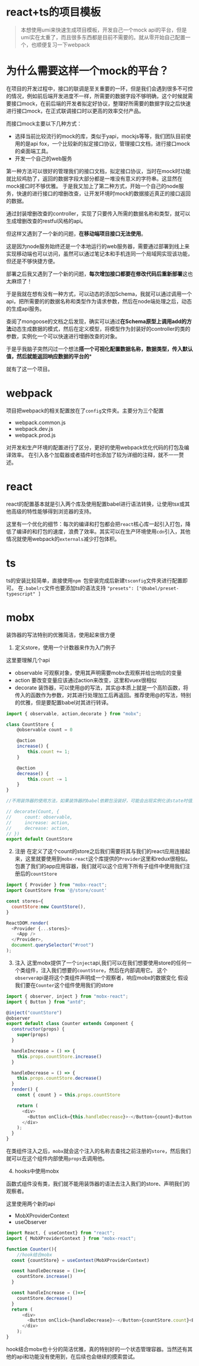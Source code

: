 <!--
 * @Date: 2020-08-20 09:50:07
 * @LastEditors: kjs
 * @LastEditTime: 2020-08-20 10:09:18
 * @FilePath: \react-ts-template\README.md
-->
# react+ts的项目模板
> 本想使用umi来快速生成项目模板，开发自己一个mock api的平台，但是umi实在太重了，而且很多东西都是目前不需要的。就从零开始自己配置一个，也顺便复习一下webpack

# 为什么需要这样一个mock的平台？

在项目的开发过程中，接口的联调是至关重要的一环，但是我们会遇到很多不可控的情况，例如前后端开发进度不一样，所需要的数据字段不够明确，这个时候就需要接口mock，在前后端的开发者拟定好协议，整理好所需要的数据字段之后快速进行接口mock，在正式联调接口时以更高的效率交付产品。

而接口mock主要以下几种方式：
- 选择当前比较流行的mock的库，类似于yapi，mockjs等等，我们团队目前使用的是api fox，一个比较新的拟定接口协议，管理接口文档，进行接口mock的桌面端工具。
- 开发一个自己的web服务

第一种方法可以很好的管理我们的接口文档，拟定接口协议，当时在mock时功能就比较鸡肋了，返回的数据字段大部分都是一堆没有意义的字符串。这显然在mock接口时不够优雅。
于是我又加上了第二种方式，开始一个自己的node服务，快速的进行接口的增删改查，让开发环境时mock的数据接近真正的接口返回的数据。

通过封装增删改查的controller，实现了只要传入所需的数据名称和类型，就可以生成增删改查的restful风格的api。

但这样又遇到了一个新的问题，**在移动端项目接口无法使用**。

这是因为node服务始终还是一个本地运行的web服务器，需要通过部署到线上来实现移动端也可以访问，虽然可以通过笔记本和手机连同一个局域网实现该功能，但还是不够快捷方便。

部署之后我又遇到了一个新的问题，**每次增加接口都要在修改代码后重新部署**这也太麻烦了！

于是我就在想有没有一种方式，可以动态的添加Schema，我就可以通过调用一个api，把所需要的的数据名称和类型作为请求参数，然后在node端处理之后，动态的生成api服务。

查阅了mongoose的文档之后发现，确实可以通过**在Schema原型上调用add的方法**动态生成数据的模式，然后在定义模型，将模型作为封装好的controller的类的参数，实例化一个可以快速进行增删改查的对象。

于是乎我脑子突然闪过一个想法**搭一个可视化配置数据名称，数据类型，传入默认值，然后就能返回响应数据的平台的***

就有了这一个项目。


# webpack
项目把webpack的相关配置放在了```config```文件夹。主要分为三个配置
- webpack.common.js 
- webpack.dev.js
- webpack.prod.js

对开发和生产环境的配置进行了区分，更好的使用webpack优化代码的打包及编译效率。
在引入各个加载器或者插件时也添加了较为详细的注释，就不一一赘述。

# react

react的配置基本就是引入两个库及使用配置babel进行语法转换，让使用tsx或其他高级的特性能够得到浏览器的支持。

这里有一个优化的细节：每次的编译和打包都会把```react```核心库一起引入打包，降低了编译的和打包的速度，浪费了效率。其实可以在生产环境使用```cdn```引入，其他情况就使用webpack的```externals```减少打包体积。

# ts

ts的安装比较简单，直接使用```npm ```包安装完成后新建```tsconfig```文件夹进行配置即可。
在```.babelrc```文件也要添加ts的语法支持 ```"presets": ["@babel/preset-typescript" ]```

# mobx
装饰器的写法特别的优雅简洁，使用起来很方便

1. 定义store，使用一个计数器来作为入门例子

这里要理解几个api
- observable 可观察对象，使用其声明需要mobx去观察并给出响应的变量
- action 要改变变量应该通过action来改变，这里和vuex很相似
- decorate 装饰器，可以使用@的写法，其实@本质上就是一个高阶函数，将传入的函数作为参数，对其进行处理加工后再返回。推荐使用@的写法，特别的优雅，但是要配置babel对其进行转译。
```js
import { observable, action,decorate } from "mobx";

class CountStore {
    @observable count = 0

    @action
    increase() {
        this.count += 1;
    }

    @action
    decrease() {
        this.count -= 1
    }
}

//不用装饰器的使用方法，如果装饰器的babel依赖包没装好，可能会出现实例化该state时值为空

// decorate(Count, {
//     count: observable,
//     increase: action,
//     decrease: action,
// })
export default CountStore

```

2. 注册
在定义了这个count的store之后我们需要将其与我们的react应用连接起来，这里就要使用到```mobx-react```这个库提供的```Provider```这里和redux很相似。
包裹了我们的app应用容器，我们就可以这个应用下所有子组件中使用我们注册后的```countStore```
```js
import { Provider } from "mobx-react";
import CountStore from '@/store/count'

const stores={
  countStore:new CountStore(),
}

ReactDOM.render(
  <Provider {...stores}>
    <App />
  </Provider>,
  document.querySelector("#root")
);

```

3. 注入
这里mobx提供了一个```inject```api,我们可以在我们想要使用store的任何一个类组件，注入我们想要的```countStore```，然后在内部调用它。
这个```observer```api是将这个类组件声明成一个观察者，响应mobx的数据变化
假设我们要在```Counter```这个组件使用我们的store
```js
import { observer, inject } from "mobx-react";
import { Button } from "antd";

@inject("countStore")
@observer
export default class Counter extends Component {
  constructor(props) {
    super(props)
  }

  handleIncrease = () => {
    this.props.countStore.increase()
  }

  handleDecrease = () => {
    this.props.countStore.decrease()
  }
  render() {
    const { count } = this.props.countStore

    return (
      <div>
        <Button onClick={this.handleDecrease}>-</Button>{count}<Button onClick={this.handleIncrease}>+</Button>
      </div>
    );
  }
}

```

在类组件注入之后，```mobx```就会这个注入的名称去查找之前注册的```store```，然后我们就可以在这个组件内部使用```props```去调用他。

4. hooks中使用mobx

函数式组件没有类，我们就不能用装饰器的语法去注入我们的store、声明我们的观察者。

这里使用两个新的api
- MobXProviderContext 
- useObserver 

```js
import React, { useContext} from "react";
import { MobXProviderContext } from "mobx-react";

function Counter(){
    //hook结合mobx
  const {countStore} = useContext(MobXProviderContext)

  const handleDecrease = ()=>{
    countStore.increase()
  }

  const handleIncrease = ()=>{
    countStore.decrease()
  }
  return (
      <div>
        <Button onClick={handleDecrease}>-</Button>{countStore.count}<Button onClick={handleIncrease}>+</Button>
      </div>
    );
}

```

hook结合mobx也十分的简洁优雅，真的特别好的一个状态管理容器。当然还有其他的api和功能没有使用到，在后续也会继续的摸索尝试。
